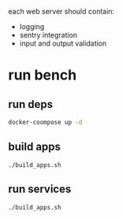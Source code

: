 each web server should contain:
- logging
- sentry integration
- input and output validation



# run bench
## run deps
```sh
docker-coompose up -d
```
## build apps
```
./build_apps.sh
```
## run services
```
./build_apps.sh
```
